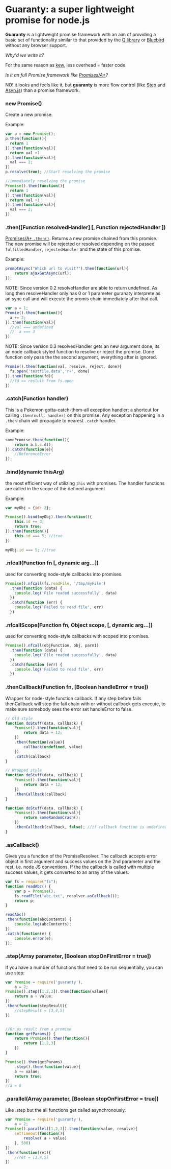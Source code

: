 Guaranty: a super lightweight promise for node.js
==================================

**Guaranty** is a lightweight promise framework with an aim of providing a basic set of functionality similar to that provided by the [Q library](https://github.com/kriskowal/q "Q") or [Bluebird](https://github.com/petkaantonov/bluebird) without any browser support.


*Why'd we write it?*

For the same reason as [kew](https://github.com/Medium/kew), less overhead = faster code.

*Is it an full Promise framework like [Promises/A+](http://promises-aplus.github.io/promises-spec/)?*

NO! it looks and feels like it, but **guaranty** is more flow control (like [Step](https://github.com/creationix/step) and [Asyn.js](https://github.com/caolan/async)) than a promise framework.




### new Promise()

Create a new promise. 

Example:

```js
var p = new Promise();
p.then(function(){
  return 1
}).then(function(val){
  return val +1
}).then(function(val){
  val === 2;
})
p.resolve(true); //Start resolving the promise
```

```js
//immediately resolving the promise
Promise().then(function(){
  return 1
}).then(function(val){
  return val +1
}).then(function(val){
  val === 2;
})
```


### .then([Function resolvedHandler] [, Function rejectedHandler ])


[Promises/A+ `.then()`](http://promises-aplus.github.io/promises-spec/). Returns a new promise chained from this promise. The new promise will be rejected or resolved depending on the passed `fulfilledHandler`, `rejectedHandler` and the state of this promise.

Example:

```js
promptAsync("Which url to visit?").then(function(url){
    return ajaxGetAsync(url);
});
```

NOTE: Since version 0.2 resolveHandler are able to return undefined. As long then resolveHandler only has 0 or 1 parameter guranaty interprete as an sync call and will execute the promis chain immediately after that call.

```js
var a = 1;
Promie().then(function(){
  a += 2;
}).then(function(val){
  //val === undefined
  //  a === 3
})
```

NOTE: Since version 0.3 resolvedHandler gets an new argument done, its an node callback styled function to resolve or reject the promise. Done function only pass the the second argument, everything after is ignored.

```js
Promie().then(function(val, resolve, reject, done){
  fs.open('testfile.data','r+', done)
}).then(function(fd){
  //fd == reslult from fs.open 
})
```



### .catch(Function handler)

This is a Pokemon gotta-catch-them-all exception handler; a shortcut for calling `.then(null, handler)` on this promise. Any exception happening in a `.then`-chain will propagate to nearest `.catch` handler.

Example:

```js
somePromise.then(function(){
    return a.b.c.d();
}).catch(function(e){
    //ReferenceError
});
 ```


### .bind(dynamic thisArg)

the most efficient way of utilizing `this` with promises. The handler functions are called in the scope of the defined argument

Example:

```js
var myObj = {id: 2};

Promise().bind(myObj).then(function(){
    this.id += 3;
    return true;
}).then(function(){
    this.id === 5; //true
})

myObj.id === 5; //true
 ```
 

### .nfcall(Function fn [, dynamic arg...])

used for converting node-style callbacks into promises.

```js
Promise().nfcall(fs.readFile, '/tmp/myFile')
  .then(function (data) {
    console.log('File readed successfully', data)
  })
  .catch(function (err) {
    console.log('Failed to read file', err)
  })
```

### .nfcallScope(Function fn, Object scope, [, dynamic arg...])

used for converting node-style callbacks with scoped into promises.

```js
Promise().nfcall(objFunction, obj, parm1)
  .then(function (data) {
    console.log('File readed successfully', data)
  })
  .catch(function (err) {
    console.log('Failed to read file', err)
  })
```

### .thenCallback(Function fn, [Boolean handleError = true])

Wrapper for node-style function callback. If any step before fails thenCallback will stop the fail chain with or without callback gets execute, to make sure somebody sees the error set handleError to false.

```js
// Old style
function doStuff(data, callback) {
    Promise().then(function(val){
        return data + 12;
    })
    .then(function(value){
        callback(undefined, value)
    })
    .catch(callback)
}

// Wrapped style
function doStuff(data, callback) {
    Promise().then(function(val){
        return data + 12;
    })
    .thenCallback(callback)
}

function doStuff(data, callback) {
    Promise().then(function(val){
        return someRandomCrash();
    })
    .thenCallback(callback, false); //if callback function is undefined Guaranty will raise the error
}

```



### .asCallback()

Gives you a function of the PromiseResolver. The callback accepts error object in first argument and success values on the 2nd parameter and the  rest, i.e. node JS conventions. If the the callback is called with multiple success values, it gets converted to an array of the values.


```js
var fs = require("fs");
function readAbc() {
    var p = Promise();
    fs.readFile("abc.txt", resolver.asCallback());
    return p;
}

readAbc()
.then(function(abcContents) {
    console.log(abcContents);
})
.catch(function(e) {
    console.error(e);
});
```

### .step(Array parameter, [Boolean stopOnFirstError = true])

If you have a number of functions that need to be run sequentially, you can use step:


```js
var Promise = require('guaranty'),
    a = 2;
Promise().step([1,2,3]).then(function(value){
    return a + value;
})
.then(function(stepResult){
    //stepResult = [3,4,5]
})


//Or as result from a promise
function getParams() {
    return Promise().then(function(){
        return [1,2,3]  
    })
}

Promise().then(getParams)
    .step().then(function(value){
    a += value;
    return true;
})
//a = 6
```


### .parallel(Array parameter, [Boolean stopOnFirstError = true])

Like .step but the all functions get called asynchronously.


```js
var Promise = require('guaranty'),
    a = 2;
Promise().parallel([1,2,3]).then(function(value, resolve){
    setTimeout(function(){
        resolve( a + value)
    }, 500)
})
.then(function(ret){
    //ret = [3,4,5]
})
```
